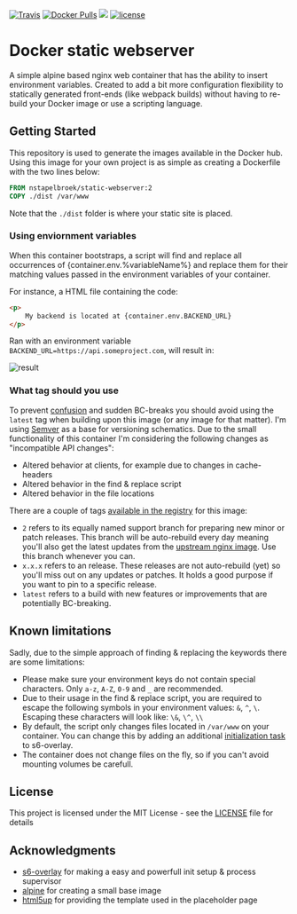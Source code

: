 [![Travis](https://api.travis-ci.org/nstapelbroek/docker-static-webserver.svg?style=flat-square)](https://travis-ci.org/nstapelbroek/docker-static-webserver)
[![Docker Pulls](https://img.shields.io/docker/pulls/nstapelbroek/static-webserver.svg?style=flat-square)](https://hub.docker.com/r/nstapelbroek/static-webserver/tags/)
[![](https://images.microbadger.com/badges/image/nstapelbroek/static-webserver.svg?style=flat-square)](https://microbadger.com/images/nstapelbroek/static-webserver)
[![license](https://img.shields.io/github/license/nstapelbroek/docker-static-webserver.svg?style=flat-square)](https://opensource.org/licenses/MIT)

# Docker static webserver

A simple alpine based nginx web container that has the ability to insert environment variables. Created to add a bit more configuration flexibility to statically generated front-ends (like webpack builds) without having to re-build your Docker image or use a scripting language.

## Getting Started

This repository is used to generate the images available in the Docker hub. Using this image for your own project is as simple as creating a Dockerfile with the two lines below: 

```Dockerfile
FROM nstapelbroek/static-webserver:2
COPY ./dist /var/www
``` 

Note that the `./dist` folder is where your static site is placed.

### Using enviornment variables

When this container bootstraps, a script will find and replace all occurrences of {container.env.%variableName%} and replace them for their matching values passed in the environment variables of your container.

For instance, a HTML file containing the code:
```HTML
<p>
    My backend is located at {container.env.BACKEND_URL}
</p>
```

Ran with an environment variable `BACKEND_URL=https://api.someproject.com`, will result in:

![result](https://user-images.githubusercontent.com/3368018/27512102-48ae27aa-5936-11e7-824a-92ca12d5334f.png)

### What tag should you use

To prevent [confusion](https://medium.com/@mccode/the-misunderstood-docker-tag-latest-af3babfd6375) and sudden BC-breaks you should avoid using the `latest` tag when building upon this image (or any image for that matter). I'm using [Semver](https://semver.org/) as a base for versioning schematics. Due to the small functionality of this container I'm considering the following changes as "incompatible API changes": 

- Altered behavior at clients, for example due to changes in cache-headers
- Altered behavior in the find & replace script
- Altered behavior in the file locations

There are a couple of tags [available in the registry](https://hub.docker.com/r/nstapelbroek/static-webserver/tags/) for this image:

- `2` refers to its equally named support branch for preparing new minor or patch releases. This branch will be auto-rebuild every day meaning you'll also get the latest updates from the [upstream nginx image](https://hub.docker.com/_/nginx/). Use this branch whenever you can.
- `x.x.x` refers to an release. These releases are not auto-rebuild (yet) so you'll miss out on any updates or patches. It holds a good purpose if you want to pin to a specific release.
- `latest` refers to a build with new features or improvements that are potentially BC-breaking.

## Known limitations

Sadly, due to the simple approach of finding & replacing the keywords there are some limitations:
- Please make sure your environment keys do not contain special characters. Only `a-z`, `A-Z`, `0-9` and `_` are recommended.
- Due to their usage in the find & replace script, you are required to escape the following symbols in your environment values: `&`, `^`, `\`. Escaping these characters will look like: `\&`, `\^`, `\\`
- By default, the script only changes files located in `/var/www` on your container. You can change this by adding an additional [initialization task](https://github.com/just-containers/s6-overlay#executing-initialization-andor-finalization-tasks) to s6-overlay.
- The container does not change files on the fly, so if you can't avoid mounting volumes be carefull.

## License

This project is licensed under the MIT License - see the [LICENSE](LICENSE) file for details

## Acknowledgments

* [s6-overlay](https://github.com/just-containers/s6-overlay) for making a easy and powerfull init setup & process supervisor
* [alpine](https://alpinelinux.org/) for creating a small base image
* [html5up](html5up.net) for providing the template used in the placeholder page
